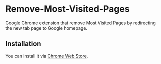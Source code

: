 # Remove-Most-Visited-Pages
Google Chrome extension that remove Most Visited Pages by redirecting the new tab page to Google homepage.

## Installation
You can install it via [Chrome Web Store](https://chrome.google.com/webstore/detail/remove-most-visited-pages/llcihajgaigeicmdohjkiehbacoiggbh).
